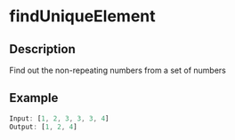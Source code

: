 # findUniqueElement

## Description

Find out the non-repeating numbers from a set of numbers

## Example

```javascript
Input: [1, 2, 3, 3, 3, 4]
Output: [1, 2, 4]
```
